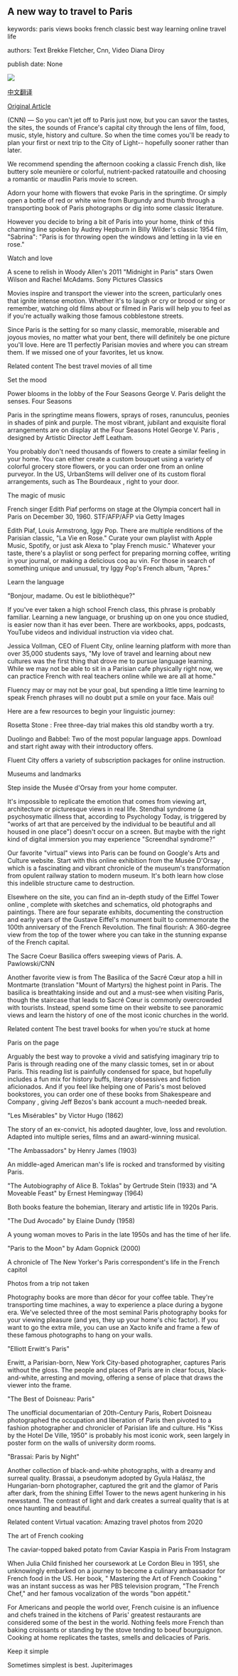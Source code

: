 ## A new way to travel to Paris

keywords: paris views books french classic best way learning online travel life

authors: Text Brekke Fletcher, Cnn, Video Diana Diroy

publish date: None

![](https://cdn.cnn.com/cnnnext/dam/assets/200403134511-10-paris-virtual-experiences-eiffel-tower-super-tease.jpg)

[中文翻译](A%20new%20way%20to%20travel%20to%20Paris_zh.md)

[Original Article](https://edition.cnn.com/travel/article/escape-to-paris/index.html)

(CNN) — So you can't jet off to Paris just now, but you can savor the tastes, the sites, the sounds of France's capital city through the lens of film, food, music, style, history and culture. So when the time comes you'll be ready to plan your first or next trip to the City of Light-- hopefully sooner rather than later.

We recommend spending the afternoon cooking a classic French dish, like buttery sole meunière or colorful, nutrient-packed ratatouille and choosing a romantic or maudlin Paris movie to screen.

Adorn your home with flowers that evoke Paris in the springtime. Or simply open a bottle of red or white wine from Burgundy and thumb through a transporting book of Paris photographs or dig into some classic literature.

However you decide to bring a bit of Paris into your home, think of this charming line spoken by Audrey Hepburn in Billy Wilder's classic 1954 film, "Sabrina": "Paris is for throwing open the windows and letting in la vie en rose."

Watch and love

A scene to relish in Woody Allen's 2011 "Midnight in Paris" stars Owen Wilson and Rachel McAdams. Sony Pictures Classics

Movies inspire and transport the viewer into the screen, particularly ones that ignite intense emotion. Whether it's to laugh or cry or brood or sing or remember, watching old films about or filmed in Paris will help you to feel as if you're actually walking those famous cobblestone streets.

Since Paris is the setting for so many classic, memorable, miserable and joyous movies, no matter what your bent, there will definitely be one picture you'll love. Here are 11 perfectly Parisian movies and where you can stream them. If we missed one of your favorites, let us know.

Related content The best travel movies of all time

Set the mood

Power blooms in the lobby of the Four Seasons George V. Paris delight the senses. Four Seasons

Paris in the springtime means flowers, sprays of roses, ranunculus, peonies in shades of pink and purple. The most vibrant, jubilant and exquisite floral arrangements are on display at the Four Seasons Hotel George V. Paris , designed by Artistic Director Jeff Leatham.

You probably don't need thousands of flowers to create a similar feeling in your home. You can either create a custom bouquet using a variety of colorful grocery store flowers, or you can order one from an online purveyor. In the US, UrbanStems will deliver one of its custom floral arrangements, such as The Bourdeaux , right to your door.

The magic of music

French singer Edith Piaf performs on stage at the Olympia concert hall in Paris on December 30, 1960. STF/AFP/AFP via Getty Images

Edith Piaf, Louis Armstrong, Iggy Pop. There are multiple renditions of the Parisian classic, "La Vie en Rose." Curate your own playlist with Apple Music, Spotify, or just ask Alexa to "play French music." Whatever your taste, there's a playlist or song perfect for preparing morning coffee, writing in your journal, or making a delicious coq au vin. For those in search of something unique and unusual, try Iggy Pop's French album, "Apres."

Learn the language

"Bonjour, madame. Ou est le bibliothèque?"

If you've ever taken a high school French class, this phrase is probably familiar. Learning a new language, or brushing up on one you once studied, is easier now than it has ever been. There are workbooks, apps, podcasts, YouTube videos and individual instruction via video chat.

Jessica Vollman, CEO of Fluent City, online learning platform with more than over 35,000 students says, "My love of travel and learning about new cultures was the first thing that drove me to pursue language learning. While we may not be able to sit in a Parisian cafe physically right now, we can practice French with real teachers online while we are all at home."

Fluency may or may not be your goal, but spending a little time learning to speak French phrases will no doubt put a smile on your face. Mais oui\!

Here are a few resources to begin your linguistic journey:

Rosetta Stone : Free three-day trial makes this old standby worth a try.

Duolingo and Babbel: Two of the most popular language apps. Download and start right away with their introductory offers.

Fluent City offers a variety of subscription packages for online instruction.

Museums and landmarks

Step inside the Musée d'Orsay from your home computer.

It's impossible to replicate the emotion that comes from viewing art, architecture or picturesque views in real life. Stendhal syndrome (a psychosymatic illness that, according to Psychology Today, is triggered by "works of art that are perceived by the individual to be beautiful and all housed in one place") doesn't occur on a screen. But maybe with the right kind of digital immersion you may experience "Screendhal syndrome?"

Our favorite "virtual" views into Paris can be found on Google's Arts and Culture website. Start with this online exhibition from the Musée D'Orsay , which is a fascinating and vibrant chronicle of the museum's transformation from opulent railway station to modern museum. It's both learn how close this indelible structure came to destruction.

Elsewhere on the site, you can find an in-depth study of the Eiffel Tower online , complete with sketches and schematics, old photographs and paintings. There are four separate exhibits, documenting the construction and early years of the Gustave Eiffel's monument built to commemorate the 100th anniversary of the French Revolution. The final flourish: A 360-degree view from the top of the tower where you can take in the stunning expanse of the French capital.

The Sacre Coeur Basilica offers sweeping views of Paris. A. Pawlowski/CNN

Another favorite view is from The Basilica of the Sacré Cœur atop a hill in Montmarte (translation "Mount of Martyrs) the highest point in Paris. The basilica is breathtaking inside and out and a must-see when visiting Paris, though the staircase that leads to Sacré Cœur is commonly overcrowded with tourists. Instead, spend some time on their website to see panoramic views and learn the history of one of the most iconic churches in the world.

Related content The best travel books for when you're stuck at home

Paris on the page

Arguably the best way to provoke a vivid and satisfying imaginary trip to Paris is through reading one of the many classic tomes, set in or about Paris. This reading list is painfully condensed for space, but hopefully includes a fun mix for history buffs, literary obsessives and fiction aficionados. And if you feel like helping one of Paris's most beloved bookstores, you can order one of these books from Shakespeare and Company , giving Jeff Bezos's bank account a much-needed break.

"Les Misérables" by Victor Hugo (1862)

The story of an ex-convict, his adopted daughter, love, loss and revolution. Adapted into multiple series, films and an award-winning musical.

"The Ambassadors" by Henry James (1903)

An middle-aged American man's life is rocked and transformed by visiting Paris.

"The Autobiography of Alice B. Toklas" by Gertrude Stein (1933) and "A Moveable Feast" by Ernest Hemingway (1964)

Both books feature the bohemian, literary and artistic life in 1920s Paris.

"The Dud Avocado" by Elaine Dundy (1958)

A young woman moves to Paris in the late 1950s and has the time of her life.

"Paris to the Moon" by Adam Gopnick (2000)

A chronicle of The New Yorker's Paris correspondent's life in the French capitol

Photos from a trip not taken

Photography books are more than décor for your coffee table. They're transporting time machines, a way to experience a place during a bygone era. We've selected three of the most seminal Paris photography books for your viewing pleasure (and yes, they up your home's chic factor). If you want to go the extra mile, you can use an Xacto knife and frame a few of these famous photographs to hang on your walls.

"Elliott Erwitt's Paris"

Erwitt, a Parisian-born, New York City-based photographer, captures Paris without the gloss. The people and places of Paris are in clear focus, black-and-white, arresting and moving, offering a sense of place that draws the viewer into the frame.

"The Best of Doisneau: Paris"

The unofficial documentarian of 20th-Century Paris, Robert Doisneau photographed the occupation and liberation of Paris then pivoted to a fashion photographer and chronicler of Parisian life and culture. His "Kiss by the Hotel De Ville, 1950" is probably his most iconic work, seen largely in poster form on the walls of university dorm rooms.

"Brassai: Paris by Night"

Another collection of black-and-white photographs, with a dreamy and surreal quality. Brassai, a pseudonym adopted by Gyula Halász, the Hungarian-born photographer, captured the grit and the glamor of Paris after dark, from the shining Eiffel Tower to the news agent hunkering in his newsstand. The contrast of light and dark creates a surreal quality that is at once haunting and beautiful.

Related content Virtual vacation: Amazing travel photos from 2020

The art of French cooking

The caviar-topped baked potato from Caviar Kaspia in Paris From Instagram

When Julia Child finished her coursework at Le Cordon Bleu in 1951, she unknowingly embarked on a journey to become a culinary ambassador for French food in the US. Her book, " Mastering the Art of French Cooking " was an instant success as was her PBS television program, "The French Chef," and her famous vocalization of the words "bon appétit."

For Americans and people the world over, French cuisine is an influence and chefs trained in the kitchens of Paris' greatest restaurants are considered some of the best in the world. Nothing feels more French than baking croissants or standing by the stove tending to boeuf bourguignon. Cooking at home replicates the tastes, smells and delicacies of Paris.

Keep it simple

Sometimes simplest is best. Jupiterimages